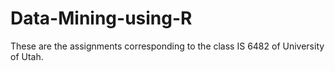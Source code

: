 # Data-Mining-using-R
These are the assignments corresponding to the class IS 6482 of University of Utah. 
